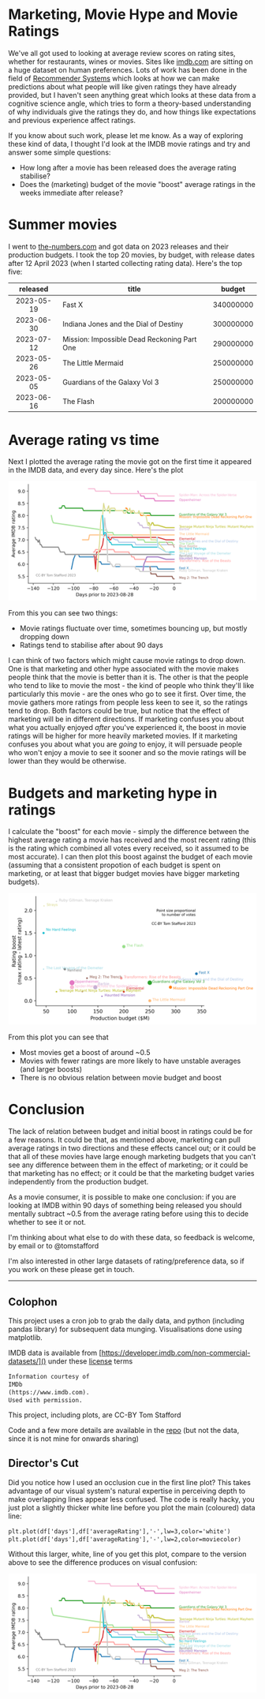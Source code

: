 # Marketing, Movie Hype and Movie Ratings

We've all got used to looking at average review scores on rating sites, whether for restaurants, wines or movies. Sites like [imdb.com](imdb.com) are sitting on a huge dataset on human preferences. Lots of work has been done in the field of [Recommender Systems](https://en.wikipedia.org/wiki/Recommender_system) which looks at how we can make predictions about what people will like given ratings they have already provided, but I haven't seen anything great which looks at these data from a cognitive science angle, which tries to form a theory-based understanding  of why individuals give the ratings they do, and how things like expectations and previous experience affect ratings. 

If you know about such work, please let me know. As a way of exploring these kind of data, I thought I'd look at the IMDB movie ratings and try and answer some simple questions:

* How long after a movie has been released does the average rating stabilise?
* Does the (marketing) budget of the movie "boost" average ratings in the weeks immediate after release?


# Summer movies

I went to [the-numbers.com](https://www.the-numbers.com/movie/budgets/all) and got data on 2023 releases and their production budgets. I took the top 20 movies, by budget, with release dates after 12 April 2023 (when I started collecting rating data). Here's the top five:

|   released   | title                                      |   budget   |
|:------------:|--------------------------------------------|:----------:|
|  2023-05-19  | Fast X                                     | 340000000  |
|  2023-06-30  | Indiana Jones and the Dial of Destiny     | 300000000  |
|  2023-07-12  | Mission: Impossible Dead Reckoning Part One | 290000000  |
|  2023-05-26  | The Little Mermaid                         | 250000000  |
|  2023-05-05  | Guardians of the Galaxy Vol 3             | 250000000  |
|  2023-06-16  | The Flash                                 | 200000000  |


# Average rating vs time

Next I plotted the average rating the movie got on the first time it appeared in the IMDB data, and every day since. Here's the plot

![](plots/average_ratings.png)

From this you can see two things:

* Movie ratings fluctuate over time, sometimes bouncing up, but mostly dropping down
* Ratings tend to stabilise after about 90 days

I can think of two factors which might cause movie ratings to drop down. One is that marketing and other hype associated with the movie makes people think that the movie is better than it is. The other is that the people who tend to like to movie the most - the kind of people who think they'll like particularly this movie - are the ones who go to see it first. Over time, the movie gathers more ratings from people less keen to see it, so the ratings tend to drop. Both factors could be true, but notice that the effect of marketing will be in different directions. If marketing confuses you about what you actually enjoyed *after* you've experienced it, the boost in movie ratings will be higher for more heavily marketed movies. If it marketing confuses you about what you are *going* to enjoy, it will persuade people who won't enjoy a movie to see it sooner and so the movie ratings will be lower than they would be otherwise.


# Budgets and marketing hype in ratings

I calculate the "boost" for each movie - simply the difference between the highest average rating a movie has received and the most recent rating (this is the rating which combined all votes every received, so it assumed to be most accurate). I can then plot this boost against the budget of each movie (assuming that a consistent propotion of each budget is spent on marketing, or at least that bigger budget movies have bigger marketing budgets).

 ![](plots/boost.png)
 
 From this plot you can see that
 
 * Most movies get a boost of around ~0.5
 * Movies with fewer ratings are more likely to have unstable averages (and larger boosts)
 * There is no obvious relation between movie budget and boost
 
# Conclusion
 
The lack of relation between budget and initial boost in ratings could be for a few reasons. It could be that, as mentioned above, marketing can pull average ratings in two directions and these effects cancel out; or it could be that all of these movies have large enough marketing budgets that you can't see any difference between them in the effect of marketing; or it could be that marketing has no effect; or it could be that the marketing budget varies independently from the production budget.
 
As a movie consumer, it is possible to make one conclusion: if you are looking at IMDB within 90 days of something being released you should mentally subtract ~0.5 from the average rating before using this to decide whether to see it or not.
 
I'm thinking about what else to do with these data, so feedback is welcome, by email or to @tomstafford

I'm also interested in other large datasets of rating/preference data, so if you work on these please get in touch.

---

## Colophon

This project uses a cron job to grab the daily data, and python (including pandas library) for subsequent data munging. Visualisations done using matplotlib.

IMDB data is available from [https://developer.imdb.com/non-commercial-datasets/]() under these [license](imdb_LICENSE.txt) terms

    Information courtesy of
    IMDb
    (https://www.imdb.com).
    Used with permission.

This project, including plots, are CC-BY Tom Stafford

Code and a few more details are available in the [repo](https://github.com/tomstafford/imdb) (but not the data, since it is not mine for onwards sharing)

## Director's Cut

Did you notice how I used an occlusion cue in the first line plot? This takes advantage of our visual system's natural expertise in perceiving depth to make overlapping lines appear less confused. The code is really hacky, you just plot a slightly thicker white line before you plot the main (coloured) data line:

```
plt.plot(df['days'],df['averageRating'],'-',lw=3,color='white')
plt.plot(df['days'],df['averageRating'],'-',lw=2,color=moviecolor)   
```

Without this larger, white, line of you get this plot, compare to the version above to see the difference produces on visual confusion:

![](plots/average_ratings_noocclusion.png)

